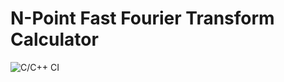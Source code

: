 # N-Point Fast Fourier Transform Calculator

![C/C++ CI](https://github.com/stepin105296/N-Point_Fast_Fourier_Transform_Calculator/workflows/C/C++%20CI/badge.svg?branch=master)


